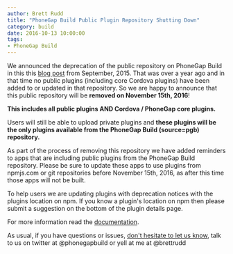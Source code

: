 ```yaml
---
author: Brett Rudd 
title: "PhoneGap Build Public Plugin Repository Shutting Down"
category: build
date: 2016-10-13 10:00:00
tags:
- PhoneGap Build
---
```


We announced the deprecation of the public repository on PhoneGap Build in this this 
[blog post](http://phonegap.com/blog/2015/09/04/public-plugin-deprecation-on-build/) 
from September, 2015. That was over a
year ago and in that time no public plugins (including core Cordova plugins) have been added to or updated in that
repository. So we are happy to announce that this public repository will be **removed on 
November 15th, 2016**!

**This includes all public plugins AND Cordova / PhoneGap core plugins.**

Users will still be able to upload private plugins and **these plugins will be the only plugins available from the 
PhoneGap Build (source=pgb) repository.**

As part of the process of removing this repository we have added reminders to apps that are including public
plugins from the PhoneGap Build repository.  Please be sure to update these apps to use plugins
from npmjs.com or git repositories before November 15th, 2016, as after this time those apps will not be built.

To help users we are updating plugins with deprecation notices with the plugins location on npm. If you 
know a plugin's location on npm then please submit a suggestion on the bottom of the plugin details page.

For more information read the [documentation](http://docs.phonegap.com/phonegap-build/configuring/plugins/).

As usual, if you have questions or issues, [don't hesitate to let us know](https://forums.adobe.com/community/phonegap/build), talk to us on twitter at @phonegapbuild or yell at me at @brettrudd
